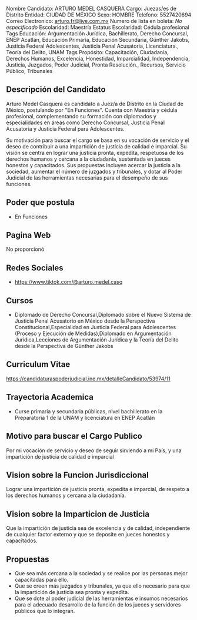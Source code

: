 Nombre Candidato: ARTURO MEDEL CASQUERA
Cargo: Juezas/es de Distrito
Entidad: CIUDAD DE MEXICO
Sexo: HOMBRE
Telefono: 5527420694
Correo Electronico: arturo.fr@live.com.mx
Numero de lista en boleta: *No especificado*
Escolaridad: Maestría
Estatus Escolaridad: Cédula profesional
Tags Educación: Argumentación Jurídica, Bachillerato, Derecho Concursal, ENEP Acatlán, Educación Primaria, Educación Secundaria, Günther Jakobs, Justicia Federal Adolescentes, Justicia Penal Acusatoria, Licenciatura., Teoría del Delito, UNAM
Tags Propósito: Capacitación, Ciudadanía, Derechos Humanos, Excelencia, Honestidad, Imparcialidad, Independencia, Justicia, Juzgados, Poder Judicial, Pronta Resolución., Recursos, Servicio Público, Tribunales


## Descripción del Candidato 

Arturo Medel Casquera es candidato a Juez/a de Distrito en la Ciudad de México, postulando por "En Funciones". Cuenta con Maestría y cédula profesional, complementando su formación con diplomados y especialidades en áreas como Derecho Concursal, Justicia Penal Acusatoria y Justicia Federal para Adolescentes.

Su motivación para buscar el cargo se basa en su vocación de servicio y el deseo de contribuir a una impartición de justicia de calidad e imparcial.  Su visión se centra en lograr una justicia pronta, expedita, respetuosa de los derechos humanos y cercana a la ciudadanía, sustentada en jueces honestos y capacitados. Sus propuestas incluyen acercar la justicia a la sociedad, aumentar el número de juzgados y tribunales, y dotar al Poder Judicial de las herramientas necesarias para el desempeño de sus funciones.


## Poder que postula

- En Funciones


## Pagina Web

No proporcionó


## Redes Sociales

- https://www.tiktok.com/@arturo.medel.casq


## Cursos

- Diplomado de Derecho Concursal,Diplomado sobre el Nuevo Sistema de Justicia Penal Acusatorio en México desde la Perspectiva Constitucional,Especialidad en Justicia Federal para Adolescentes (Proceso y Ejecución de Medidas),Diplomado en Argumentación Jurídica,Lecciones de Argumentación Jurídica y la Teoría del Delito desde la Perspectiva de Günther Jakobs


## Curriculum Vitae

https://candidaturaspoderjudicial.ine.mx/detalleCandidato/53974/11


## Trayectoria Academica

- Curse primaria y secundaria públicas, nivel bachillerato en la Preparatoria 1 de la UNAM y licenciatura en ENEP Acatlán


## Motivo para buscar el Cargo Publico

Por mi vocación de servicio y deseo de seguir sirviendo a mi País, y una impartición de justicia de calidad e imparcial


## Vision sobre la Funcion Jurisdiccional

Lograr una impartición de justicia pronta, expedita e imparcial, de respeto a los derechos humanos y cercana a la ciudadanía.


## Vision sobre la Imparticion de Justicia

Que la impartición de justicia sea de excelencia y de calidad, independiente de cualquier factor externo y que se deposite en jueces honestos y capacitados.


## Propuestas

- Que sea más cercana a la sociedad y se realice por las personas mejor capacitadas para ello.
- Que se creen más juzgados y tribunales, ya que ello necesario para que la impartición de justicia sea pronta y expedita.
- Que se dote al poder judicial de las herramientas e insumos necesarios para el adecuado desarrollo de la función de los jueces y servidores públicos que lo integran.

